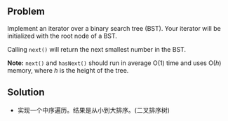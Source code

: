 ## Problem

Implement an iterator over a binary search tree (BST). Your iterator will be initialized with the root node of a BST.

Calling `next()` will return the next smallest number in the BST.

**Note:** `next()` and `hasNext()` should run in average O(1) time and uses O(*h*) memory, where *h* is the height of the tree.



## Solution

* 实现一个中序遍历。结果是从小到大排序。(二叉排序树)